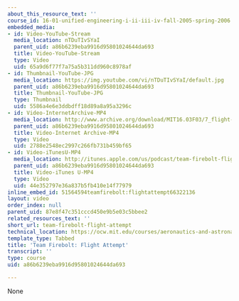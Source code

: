 ```yaml
---
about_this_resource_text: ''
course_id: 16-01-unified-engineering-i-ii-iii-iv-fall-2005-spring-2006
embedded_media:
- id: Video-YouTube-Stream
  media_location: nTDuTIvSYaI
  parent_uid: a86b6239eba9916d95801024644da693
  title: Video-YouTube-Stream
  type: Video
  uid: 65a9d6f77f7a75a5b311dd960c8978af
- id: Thumbnail-YouTube-JPG
  media_location: https://img.youtube.com/vi/nTDuTIvSYaI/default.jpg
  parent_uid: a86b6239eba9916d95801024644da693
  title: Thumbnail-YouTube-JPG
  type: Thumbnail
  uid: 5586a4e6e3ddbdff18d89a8a95a3296c
- id: Video-InternetArchive-MP4
  media_location: http://www.archive.org/download/MIT16.03F03/7_flight-220k.mp4
  parent_uid: a86b6239eba9916d95801024644da693
  title: Video-Internet Archive-MP4
  type: Video
  uid: 2788e2548ec2997c266fb731b459bf65
- id: Video-iTunesU-MP4
  media_location: http://itunes.apple.com/us/podcast/team-firebolt-flight-attempt/id354868963?i=80690316
  parent_uid: a86b6239eba9916d95801024644da693
  title: Video-iTunes U-MP4
  type: Video
  uid: 44e352797e36a837b5fb410e14f77979
inline_embed_id: 51564594teamfirebolt:flightattempt66322136
layout: video
order_index: null
parent_uid: 87e8f47c351cccd450e9b5e03c5bbee2
related_resources_text: ''
short_url: team-firebolt-flight-attempt
technical_location: https://ocw.mit.edu/courses/aeronautics-and-astronautics/16-01-unified-engineering-i-ii-iii-iv-fall-2005-spring-2006/systems-labs-04/team-firebolt-flight-attempt
template_type: Tabbed
title: 'Team Firebolt: Flight Attempt'
transcript: ''
type: course
uid: a86b6239eba9916d95801024644da693

---
```

None